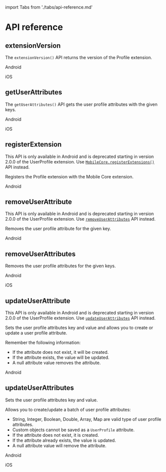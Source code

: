 import Tabs from './tabs/api-reference.md'

# API reference

## extensionVersion

The `extensionVersion()` API returns the version of the Profile extension.

<TabsBlock orientation="horizontal" slots="heading, content" repeat="2"/>

Android

<Tabs query="platform=android&api=extension-version"/>

iOS

<Tabs query="platform=ios&api=extension-version"/>

<!--- React Native

<Tabs query="platform=react-native&api=extension-version"/> --->

## getUserAttributes

The `getUserAttributes()` API gets the user profile attributes with the given keys.

<TabsBlock orientation="horizontal" slots="heading, content" repeat="2"/>

Android

<Tabs query="platform=android&api=get-user-attributes"/>

iOS

<Tabs query="platform=ios&api=get-user-attributes"/>

## registerExtension

<InlineAlert variant="warning" slots="text"/>

This API is only available in Android and is deprecated starting in version 2.0.0 of the UserProfile extension. Use [`MobileCore.registerExtensions()`](../api-reference.md#registerextensions) API instead.

Registers the Profile extension with the Mobile Core extension.

<TabsBlock orientation="horizontal" slots="heading, content" repeat="1"/>

Android

<Tabs query="platform=android&api=register-extension"/>

## removeUserAttribute

<InlineAlert variant="warning" slots="text"/>

This API is only available in Android and is deprecated starting in version 2.0.0 of the UserProfile extension. Use [`removeUserAttributes`](#removeuserattributes) API instead.

Removes the user profile attribute for the given key.

<TabsBlock orientation="horizontal" slots="heading, content" repeat="1"/>

Android

<Tabs query="platform=android&api=remove-user-attribute"/>

## removeUserAttributes

Removes the user profile attributes for the given keys.

<TabsBlock orientation="horizontal" slots="heading, content" repeat="2"/>

Android

<Tabs query="platform=android&api=remove-user-attributes"/>

iOS

<Tabs query="platform=ios&api=remove-user-attributes"/>

## updateUserAttribute

<InlineAlert variant="warning" slots="text"/>

This API is only available in Android and is deprecated starting in version 2.0.0 of the UserProfile extension. Use [`updateUserAttributes`](#updateuserattributes) API instead.

Sets the user profile attributes key and value and allows you to create or update a user profile attribute.

Remember the following information:

- If the attribute does not exist, it will be created.
- If the attribute exists, the value will be updated.
- A null attribute value removes the attribute.

<TabsBlock orientation="horizontal" slots="heading, content" repeat="1"/>

Android

<Tabs query="platform=android&api=update-user-attribute"/>

## updateUserAttributes

Sets the user profile attributes key and value.

Allows you to create/update a batch of user profile attributes:

- String, Integer, Boolean, Double, Array, Map are valid type of user profile attributes.
- Custom objects cannot be saved as a `UserProfile` attribute.
- If the attribute does not exist, it is created.
- If the attribute already exists, the value is updated.
- A null attribute value will remove the attribute.

<TabsBlock orientation="horizontal" slots="heading, content" repeat="2"/>

Android

<Tabs query="platform=android&api=update-user-attributes"/>

iOS

<Tabs query="platform=ios&api=update-user-attributes"/>
